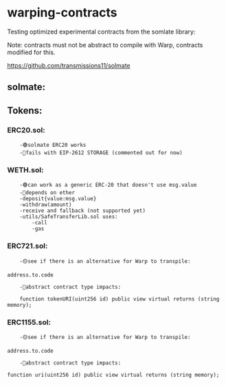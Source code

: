 # warping-contracts

Testing optimized experimental contracts from the somlate library:

Note: contracts must not be abstract to compile with Warp, contracts modified for this. 

https://github.com/transmissions11/solmate

## solmate: 


## Tokens:

### ERC20.sol: 

        -🟢solmate ERC20 works
        -🔴fails with EIP-2612 STORAGE (commented out for now)

### WETH.sol:
 
        -🟢can work as a generic ERC-20 that doesn't use msg.value
        -🔴depends on ether
        -deposit{value:msg.value}
        -withdraw(amount)
        -receive and fallback (not supported yet)
        -utils/SafeTransferLib.sol uses:
            -call
            -gas
            
### ERC721.sol:

        -🟡see if there is an alternative for Warp to transpile: 
      
```solidity
address.to.code
``` 

        -🔴abstract contract type impacts:
  
```solidity
    function tokenURI(uint256 id) public view virtual returns (string memory);
```

### ERC1155.sol:

        -🟡see if there is an alternative for Warp to transpile: 
    
```solidity
address.to.code
```      

        -🔴abstract contract type impacts:
  
```solidity
function uri(uint256 id) public view virtual returns (string memory);
```

            